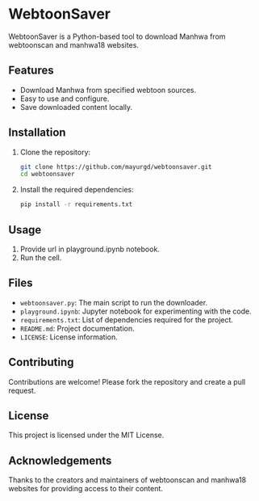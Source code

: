 # WebtoonSaver

WebtoonSaver is a Python-based tool to download Manhwa from webtoonscan and manhwa18 websites.

## Features

- Download Manhwa from specified webtoon sources.
- Easy to use and configure.
- Save downloaded content locally.

## Installation

1. Clone the repository:
    ```bash
    git clone https://github.com/mayurgd/webtoonsaver.git
    cd webtoonsaver
    ```

2. Install the required dependencies:
    ```bash
    pip install -r requirements.txt
    ```

## Usage

1. Provide url in playground.ipynb notebook.
2. Run the cell.

## Files

- `webtoonsaver.py`: The main script to run the downloader.
- `playground.ipynb`: Jupyter notebook for experimenting with the code.
- `requirements.txt`: List of dependencies required for the project.
- `README.md`: Project documentation.
- `LICENSE`: License information.

## Contributing

Contributions are welcome! Please fork the repository and create a pull request.

## License

This project is licensed under the MIT License.

## Acknowledgements

Thanks to the creators and maintainers of webtoonscan and manhwa18 websites for providing access to their content.

